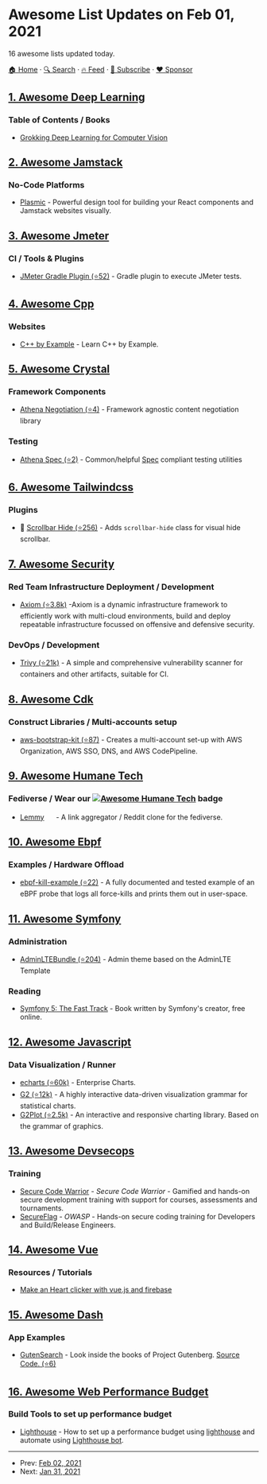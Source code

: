 # Awesome List Updates on Feb 01, 2021

16 awesome lists updated today.

[🏠 Home](/README.md) · [🔍 Search](https://www.trackawesomelist.com/search/) · [🔥 Feed](https://www.trackawesomelist.com/rss.xml) · [📮 Subscribe](https://trackawesomelist.us17.list-manage.com/subscribe?u=d2f0117aa829c83a63ec63c2f&id=36a103854c) · [❤️  Sponsor](https://github.com/sponsors/theowenyoung)



## [1. Awesome Deep Learning](/content/ChristosChristofidis/awesome-deep-learning/README.md)

### Table of Contents / Books

*   [Grokking Deep Learning for Computer Vision](https://www.manning.com/books/grokking-deep-learning-for-computer-vision)

## [2. Awesome Jamstack](/content/automata/awesome-jamstack/README.md)

### No-Code Platforms

*   [Plasmic](https://www.plasmic.app/) - Powerful design tool for building your React components and Jamstack websites visually.

## [3. Awesome Jmeter](/content/aliesbelik/awesome-jmeter/README.md)

### CI / Tools & Plugins

*   [JMeter Gradle Plugin (⭐52)](https://github.com/jmeter-gradle-plugin/jmeter-gradle-plugin) - Gradle plugin to execute JMeter tests.

## [4. Awesome Cpp](/content/fffaraz/awesome-cpp/README.md)

### Websites

*   [C++ by Example](http://www.cbyexample.com/) - Learn C++ by Example.

## [5. Awesome Crystal](/content/veelenga/awesome-crystal/README.md)

### Framework Components

*   [Athena Negotiation (⭐4)](https://github.com/athena-framework/negotiation) - Framework agnostic content negotiation library

### Testing

*   [Athena Spec (⭐2)](https://github.com/athena-framework/spec) - Common/helpful [Spec](https://crystal-lang.org/api/Spec.html) compliant testing utilities

## [6. Awesome Tailwindcss](/content/aniftyco/awesome-tailwindcss/README.md)

### Plugins

*   💼 [Scrollbar Hide (⭐256)](https://github.com/reslear/tailwind-scrollbar-hide) - Adds `scrollbar-hide` class for visual hide scrollbar.

## [7. Awesome Security](/content/sbilly/awesome-security/README.md)

### Red Team Infrastructure Deployment / Development

*   [Axiom (⭐3.8k)](https://github.com/pry0cc/axiom) -Axiom is a dynamic infrastructure framework to efficiently work with multi-cloud environments, build and deploy repeatable infrastructure focussed on offensive and defensive security.

### DevOps / Development

*   [Trivy (⭐21k)](https://github.com/aquasecurity/trivy) - A simple and comprehensive vulnerability scanner for containers and other artifacts, suitable for CI.

## [8. Awesome Cdk](/content/kalaiser/awesome-cdk/README.md)

### Construct Libraries / Multi-accounts setup

*   [aws-bootstrap-kit (⭐87)](https://github.com/awslabs/aws-bootstrap-kit) - Creates a multi-account set-up with AWS Organization, AWS SSO, DNS, and AWS CodePipeline.

## [9. Awesome Humane Tech](/content/humanetech-community/awesome-humane-tech/README.md)

### Fediverse / Wear our   [![Awesome Humane Tech](https://raw.githubusercontent.com/humanetech-community/awesome-humane-tech/main/humane-tech-badge.svg?sanitize=true)](https://github.com/humanetech-community/awesome-humane-tech)   badge

*   [Lemmy](https://join.lemmy.ml/) [<img src="https://raw.githubusercontent.com/humanetech-community/awesome-humane-tech/main/logo/github.svg?sanitize=true" width="16"/>](https://github.com/LemmyNet/lemmy) - A link aggregator / Reddit clone for the fediverse.

## [10. Awesome Ebpf](/content/zoidbergwill/awesome-ebpf/README.md)

### Examples / Hardware Offload

*   [ebpf-kill-example (⭐22)](https://github.com/niclashedam/ebpf-kill-example) - A fully documented and tested example of an eBPF probe that logs all force-kills and prints them out in user-space.

## [11. Awesome Symfony](/content/sitepoint-editors/awesome-symfony/README.md)

### Administration

*   [AdminLTEBundle (⭐204)](https://github.com/kevinpapst/AdminLTEBundle) - Admin theme based on the AdminLTE Template

### Reading

*   [Symfony 5: The Fast Track](https://symfony.com/book) - Book written by Symfony's creator, free online.

## [12. Awesome Javascript](/content/sorrycc/awesome-javascript/README.md)

### Data Visualization / Runner

*   [echarts (⭐60k)](https://github.com/apache/echarts) - Enterprise Charts.
*   [G2 (⭐12k)](https://github.com/antvis/G2) - A highly interactive data-driven visualization grammar for statistical charts.
*   [G2Plot (⭐2.5k)](https://github.com/antvis/G2Plot) - An interactive and responsive charting library. Based on the grammar of graphics.

## [13. Awesome Devsecops](/content/TaptuIT/awesome-devsecops/README.md)

### Training

*   [Secure Code Warrior](https://www.securecodewarrior.com/) - *Secure Code Warrior* - Gamified and hands-on secure development training with support for courses, assessments and tournaments.
*   [SecureFlag](https://www.secureflag.com/platform.html) - *OWASP* - Hands-on secure coding training for Developers and Build/Release Engineers.

## [14. Awesome Vue](/content/vuejs/awesome-vue/README.md)

### Resources / Tutorials

*   [Make an Heart clicker with vue.js and firebase](https://dev.to/venatus/tutorial-make-an-heart-clicker-with-vue-js-and-firebase-3npe)

## [15. Awesome Dash](/content/ucg8j/awesome-dash/README.md)

### App Examples

*   [GutenSearch](https://gutensearch.com/) - Look inside the books of Project Gutenberg. [Source Code. (⭐6)](https://github.com/cordb/gutensearch)

## [16. Awesome Web Performance Budget](/content/pajaydev/awesome-web-performance-budget/README.md)

### Build Tools to set up performance budget

*   [Lighthouse](https://web.dev/use-lighthouse-for-performance-budgets/) - How to set up a performance budget using [lighthouse](https://developers.google.com/web/tools/lighthouse) and automate using [Lighthouse bot](https://web.dev/using-lighthouse-bot-to-set-a-performance-budget/).

---

- Prev: [Feb 02, 2021](/content/2021/02/02/README.md)
- Next: [Jan 31, 2021](/content/2021/01/31/README.md)
